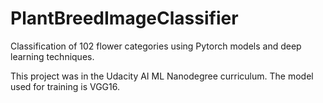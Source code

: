 # PlantBreedImageClassifier

Classification of 102 flower categories using Pytorch models and deep learning techniques. 

This project was in the Udacity AI ML Nanodegree curriculum. The model used for training is VGG16. 

